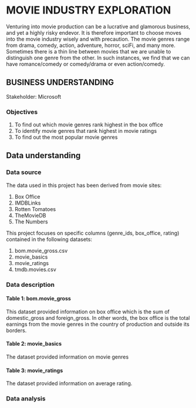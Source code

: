 # MOVIE INDUSTRY EXPLORATION

Venturing into movie production can be a lucrative and glamorous business, and yet a highly risky endevor.
It is therefore important to choose moves into the movie industry wisely and with precaution.
The movie genres range from drama, comedy, action, adventure, horror, sciFi, and many more. 
Sometimes there is a thin line between movies that we are unable to distinguish one genre from the other. 
In such instances, we find that we can have romance/comedy or comedy/drama or even action/comedy. 

## BUSINESS UNDERSTANDING
Stakeholder: Microsoft
### Objectives
1. To find out which movie genres rank highest in the box office
2. To identify movie genres that rank highest in movie ratings
3. To find out the most popular movie genres

## Data understanding 
### Data source
The data used in this project has been derived from movie sites:
  1. Box Office
  2. IMDBLinks
  3. Rotten Tomatoes
  4. TheMovieDB
  5. The Numbers
     
This project focuses on specific columns (genre_ids, box_office, rating) contained in the following datasets:
  1. bom.movie_gross.csv
  2. movie_basics
  3. movie_ratings
  4. tmdb.movies.csv

### Data description
#### Table 1: bom.movie_gross
This dataset provided information on box office which is the sum of domestic_gross and foreign_gross. 
In other words, the box office is the total earnings from the movie genres in the country of production and outside its borders.
#### Table 2: movie_basics
The dataset provided information on movie genres
#### Table 3: movie_ratings
The dataset provided information on average rating.

### Data analysis



